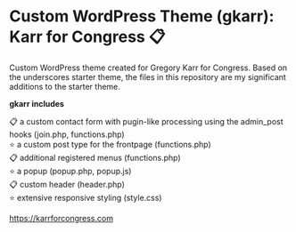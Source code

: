 # Custom WordPress Theme (gkarr): Karr for Congress 📋
Custom WordPress theme created for Gregory Karr for Congress. Based on the underscores starter theme, the files in this repository are my significant additions to the starter theme.

**gkarr includes**

📋 a custom contact form with pugin-like processing using the admin_post hooks (join.php, functions.php)  
⭐ a custom post type for the frontpage (functions.php)  
📋 additional registered menus (functions.php)  
⭐ a popup (popup.php, popup.js)  
📋 custom header (header.php)  
⭐ extensive responsive styling (style.css)  

https://karrforcongress.com
